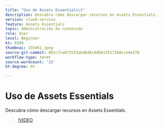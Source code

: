 ```yaml
---
title: "Uso de Assets Essentials\t"
description: Descubra cómo descargar recursos en Assets Essentials.
version: cloud-service
feature: Assets Essentials
topic: Administración de contenido
role: User
level: Beginner
kt: 8380
thumbnai: 335861.jpeg
source-git-commit: 882c7ce872533ab4848c8db6145172b8cce4e270
workflow-type: tm+mt
source-wordcount: '32'
ht-degree: 6%

---
```



# Uso de Assets Essentials

Descubra cómo descargar recursos en Assets Essentials.

>[!VIDEO](https://video.tv.adobe.com/v/335861/?quality=12&learn=on)
